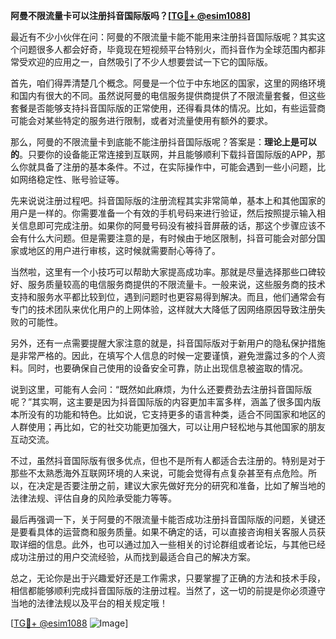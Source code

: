 **阿曼不限流量卡可以注册抖音国际版吗？[[TG💪+ @esim1088](https://t.me/s/esim1088)]**

最近有不少小伙伴在问：阿曼的不限流量卡能不能用来注册抖音国际版呢？其实这个问题很多人都会好奇，毕竟现在短视频平台特别火，而抖音作为全球范围内都非常受欢迎的应用之一，自然吸引了不少人想要尝试一下它的国际版。

首先，咱们得弄清楚几个概念。阿曼是一个位于中东地区的国家，这里的网络环境和国内有很大的不同。虽然说阿曼的电信服务提供商提供了不限流量套餐，但这些套餐是否能够支持抖音国际版的正常使用，还得看具体的情况。比如，有些运营商可能会对某些特定的服务进行限制，或者对流量使用有额外的要求。

那么，阿曼的不限流量卡到底能不能注册抖音国际版呢？答案是：**理论上是可以的**。只要你的设备能正常连接到互联网，并且能够顺利下载抖音国际版的APP，那么你就具备了注册的基本条件。不过，在实际操作中，可能会遇到一些小问题，比如网络稳定性、账号验证等。

先来说说注册过程吧。抖音国际版的注册流程其实非常简单，基本上和其他国家的用户是一样的。你需要准备一个有效的手机号码来进行验证，然后按照提示输入相关信息即可完成注册。如果你的阿曼号码没有被抖音屏蔽的话，那这个步骤应该不会有什么大问题。但是需要注意的是，有时候由于地区限制，抖音可能会对部分国家或地区的用户进行审核，这时候就需要耐心等待了。

当然啦，这里有一个小技巧可以帮助大家提高成功率。那就是尽量选择那些口碑较好、服务质量较高的电信服务商提供的不限流量卡。一般来说，这些服务商的技术支持和服务水平都比较到位，遇到问题时也更容易得到解决。而且，他们通常会有专门的技术团队来优化用户的上网体验，这样就大大降低了因网络原因导致注册失败的可能性。

另外，还有一点需要提醒大家注意的就是，抖音国际版对于新用户的隐私保护措施是非常严格的。因此，在填写个人信息的时候一定要谨慎，避免泄露过多的个人资料。同时，也要确保自己使用的设备安全可靠，防止出现信息被盗取的情况。

说到这里，可能有人会问：“既然如此麻烦，为什么还要费劲去注册抖音国际版呢？”其实啊，这主要是因为抖音国际版的内容更加丰富多样，涵盖了很多国内版本所没有的功能和特色。比如说，它支持更多的语言种类，适合不同国家和地区的人群使用；再比如，它的社交功能更加强大，可以让用户轻松地与其他国家的朋友互动交流。

不过，虽然抖音国际版有很多优点，但也不是所有人都适合去注册的。特别是对于那些不太熟悉海外互联网环境的人来说，可能会觉得有点复杂甚至有点危险。所以，在决定是否要注册之前，建议大家先做好充分的研究和准备，比如了解当地的法律法规、评估自身的风险承受能力等等。

最后再强调一下，关于阿曼的不限流量卡能否成功注册抖音国际版的问题，关键还是要看具体的运营商和服务质量。如果不确定的话，可以直接咨询相关客服人员获取详细的信息。此外，也可以通过加入一些相关的讨论群组或者论坛，与其他已经成功注册过的用户交流经验，从而找到最适合自己的解决方案。

总之，无论你是出于兴趣爱好还是工作需求，只要掌握了正确的方法和技术手段，相信都能够顺利完成抖音国际版的注册过程。当然了，这一切的前提是你必须遵守当地的法律法规以及平台的相关规定哦！

[[TG💪+ @esim1088](https://t.me/s/esim1088) ![Image](https://i.postimg.cc/4NQfJmqS/Snipaste-2025-05-13-00-14-12.png)]